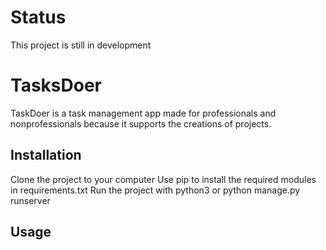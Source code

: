 # Status
This project is still in development
# TasksDoer
TaskDoer is a task management app made for professionals and nonprofessionals because it supports the creations of projects.
## Installation
Clone the project to your computer
Use pip to install the required modules in requirements.txt
Run the project with python3 or python manage.py runserver
## Usage
